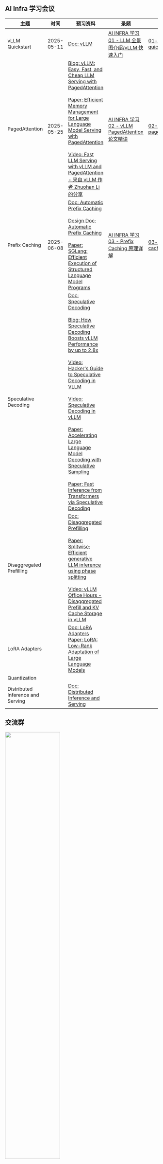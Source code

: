 ## AI Infra 学习会议

| 主题 | 时间 | 预习资料 | 录频 | 文档
| --- | --- | --- |  ---  | --- |
| vLLM Quickstart | 2025-05-11 | [Doc: vLLM](https://docs.vllm.ai/en/latest/index.html)  | [AI INFRA 学习 01 - LLM 全景图介绍/vLLM 快速入门](https://www.bilibili.com/video/BV1T2EGzLEHi)|  [01-vllm-quickstart](https://github.com/cr7258/ai-infra-learning/blob/main/lesson/01-vllm-quickstart.md) |
|PagedAttention| 2025-05-25 | [Blog: vLLM: Easy, Fast, and Cheap LLM Serving with PagedAttention](https://blog.vllm.ai/2023/06/20/vllm.html)<br><br>[Paper: Efficient Memory Management for Large Language Model Serving with PagedAttention](https://arxiv.org/pdf/2309.06180)<br><br>[Video: Fast LLM Serving with vLLM and PagedAttention - 来自 vLLM 作者 Zhuohan Li 的分享](https://www.bilibili.com/video/BV1WUYieQEyL)| [AI INFRA 学习 02 - vLLM PagedAttention 论文精读](https://www.bilibili.com/video/BV1GWjjzfE1b) | [02-pagedattention](https://github.com/cr7258/ai-infra-learning/tree/main/lesson/02-pagedattention)|
| Prefix Caching    |  2025-06-08    | [Doc: Automatic Prefix Caching](https://docs.vllm.ai/en/stable/features/automatic_prefix_caching.html)<br><br>[Design Doc: Automatic Prefix Caching](https://docs.vllm.ai/en/stable/design/v1/prefix_caching.html)<br><br>[Paper: SGLang: Efficient Execution of Structured Language Model Programs](https://arxiv.org/abs/2312.07104) | [AI INFRA 学习 03 - Prefix Caching 原理详解](https://www.bilibili.com/video/BV1jgTRzSEjS) | [03-prefix-caching](https://github.com/cr7258/ai-infra-learning/tree/main/lesson/03-prefix-caching)|
| Speculative Decoding |   | [Doc: Speculative Decoding](https://docs.vllm.ai/en/stable/features/spec_decode.html)<br><br>[Blog: How Speculative Decoding Boosts vLLM Performance by up to 2.8x](https://blog.vllm.ai/2024/10/17/spec-decode.html)<br><br>[Video: Hacker's Guide to Speculative Decoding in VLLM](https://www.youtube.com/watch?v=9wNAgpX6z_4)<br><br>[Video: Speculative Decoding in vLLM](https://www.youtube.com/watch?v=eVJBFajJRIU)<br><br>[Paper: Accelerating Large Language Model Decoding with Speculative Sampling](https://arxiv.org/abs/2302.01318)<br><br>[Paper: Fast Inference from Transformers via Speculative Decoding](https://arxiv.org/abs/2211.17192) |  | |
|Disaggregated Prefilling | | [Doc: Disaggregated Prefilling](https://docs.vllm.ai/en/stable/features/disagg_prefill.html#disaggregated-prefilling-experimental)<br><br> [Paper: Splitwise: Efficient generative LLM inference using phase splitting](https://arxiv.org/abs/2311.18677)<br><br>[Video: vLLM Office Hours - Disaggregated Prefill and KV Cache Storage in vLLM](https://www.youtube.com/watch?v=FPr37jCOvrA) | | |
| LoRA Adapters    |       | [Doc: LoRA Adapters](https://docs.vllm.ai/en/stable/features/lora.html)<br>[Paper: LoRA: Low-Rank Adaptation of Large Language Models](https://arxiv.org/abs/2106.09685) | ||
| Quantization      |      |       |                      | |
| Distributed Inference and Serving | | [Doc: Distributed Inference and Serving](https://docs.vllm.ai/en/stable/serving/distributed_serving.html)|  ||

## 交流群

<img src=https://github.com/user-attachments/assets/b0451ab2-b16e-4079-8b0a-b5893097572a width=60% />

## 微信公众号

<img src=https://github.com/user-attachments/assets/d2362785-c05a-4b5b-aaa7-49e939ccfc02 width=50% />

![搜索框传播样式-白色版](https://github.com/user-attachments/assets/bf4c1c47-4e85-407b-8143-68a59b474186)
